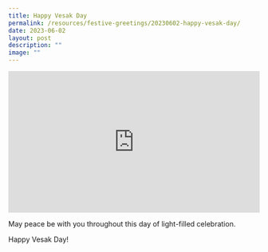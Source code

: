 ```yaml
---
title: Happy Vesak Day
permalink: /resources/festive-greetings/20230602-happy-vesak-day/
date: 2023-06-02
layout: post
description: ""
image: ""
---
```

<iframe allow="autoplay; clipboard-write; encrypted-media; picture-in-picture; web-share" allowfullscreen="true" frameborder="0" scrolling="no" style="aspect-ratio: 16 / 9; border: none; overflow: hidden; width: 100%; height: auto" src="https://www.facebook.com/plugins/video.php?height=314&amp;href=https%3A%2F%2Fwww.facebook.com%2Falpshealthcaresupplychain%2Fvideos%2F803131901008383%2F&amp;show_text=false&amp;width=560&amp;t=0">
</iframe>

May peace be with you throughout this day of light-filled celebration. 

Happy Vesak Day!
